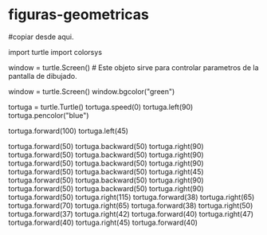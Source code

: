 # figuras-geometricas
#copiar desde aqui.

import turtle
import colorsys

window = turtle.Screen()  # Este objeto sirve para controlar parametros de la pantalla de dibujado.

window = turtle.Screen()
window.bgcolor("green")

tortuga = turtle.Turtle()
tortuga.speed(0)
tortuga.left(90)
tortuga.pencolor("blue")

tortuga.forward(100)
tortuga.left(45)

tortuga.forward(50)
tortuga.backward(50)
tortuga.right(90)
tortuga.forward(50)
tortuga.backward(50)
tortuga.right(90)
tortuga.forward(50)
tortuga.backward(50)
tortuga.right(90)
tortuga.forward(50)
tortuga.backward(50)
tortuga.right(45)
tortuga.forward(50)
tortuga.backward(50)
tortuga.right(90)
tortuga.forward(50)
tortuga.backward(50)
tortuga.right(90)
tortuga.forward(50)
tortuga.right(115)
tortuga.forward(38)
tortuga.right(65)
tortuga.forward(70)
tortuga.right(65)
tortuga.forward(38)
tortuga.right(50)
tortuga.forward(37)
tortuga.right(42)
tortuga.forward(40)
tortuga.right(47)
tortuga.forward(40)
tortuga.right(45)
tortuga.forward(40)

